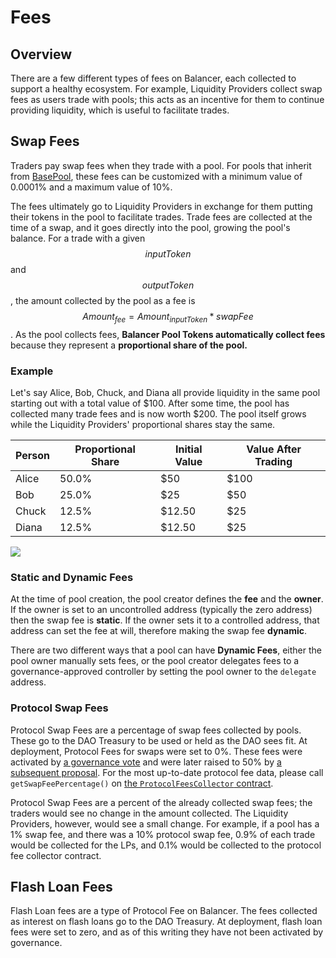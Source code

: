 # Fees

## Overview

There are a few different types of fees on Balancer, each collected to support a healthy ecosystem. For example, Liquidity Providers collect swap fees as users trade with pools; this acts as an incentive for them to continue providing liquidity, which is useful to facilitate trades.&#x20;

## Swap Fees

Traders pay swap fees when they trade with a pool. For pools that inherit from [BasePool](https://github.com/balancer-labs/balancer-v2-monorepo/blob/6015118eefd96e3d0aeb8450f011422e3375ab01/pkg/pool-utils/contracts/BasePool.sol#L75-L76), these fees can be customized with a minimum value of 0.0001% and a maximum value of 10%.&#x20;

The fees ultimately go to Liquidity Providers in exchange for them putting their tokens in the pool to facilitate trades. Trade fees are collected at the time of a swap, and it goes directly into the pool, growing the pool's balance. For a trade with a given $$inputToken$$ and $$outputToken$$, the amount collected by the pool as a fee is $$Amount_{fee} = Amount_{inputToken} * swapFee$$. As the pool collects fees, **Balancer Pool Tokens automatically collect fees** because they represent a **proportional share of the pool.**&#x20;

### Example

Let's say Alice, Bob, Chuck, and Diana all provide liquidity in the same pool starting out with a total value of $100. After some time, the pool has collected many trade fees and is now worth $200. The pool itself grows while the Liquidity Providers' proportional shares stay the same.

| Person | Proportional Share  | Initial Value | Value After Trading |
| ------ | ------------------- | ------------- | ------------------- |
| Alice  | 50.0%               | $50           | $100                |
| Bob    | 25.0%               | $25           | $50                 |
| Chuck  | 12.5%               | $12.50        | $25                 |
| Diana  | 12.5%               | $12.50        | $25                 |

![](../.gitbook/assets/screen-shot-2021-08-12-at-10.10.06-am.png)

### Static and Dynamic Fees

At the time of pool creation, the pool creator defines the **fee** and the **owner**. If the owner is set to an uncontrolled address (typically the zero address) then the swap fee is **static**. If the owner sets it to a controlled address, that address can set the fee at will, therefore making the swap fee **dynamic**.

There are two different ways that a pool can have **Dynamic Fees**, either the pool owner manually sets fees, or the pool creator delegates fees to a governance-approved controller by setting the pool owner to the `delegate` address.



### Protocol Swap Fees

Protocol Swap Fees are a percentage of swap fees collected by pools. These go to the DAO Treasury to be used or held as the DAO sees fit. At deployment, Protocol Fees for swaps were set to 0%. These fees were activated by [a governance vote](https://vote.balancer.fi/#/proposal/0xf6238d70f45f4dacfc39dd6c2d15d2505339b487bbfe014457eba1d7e4d603e3) and were later raised to 50% by [a subsequent proposal](https://vote.balancer.fi/#/proposal/0x03e64d35e21467841bab4847437d4064a8e4f42192ce6598d2d66770e5c51ace). For the most up-to-date protocol fee data, please call `getSwapFeePercentage()` on [the `ProtocolFeesCollector` contract](https://etherscan.io/address/0xce88686553686DA562CE7Cea497CE749DA109f9F#readContract).

Protocol Swap Fees are a percent of the already collected swap fees; the traders would see no change in the amount collected. The Liquidity Providers, however, would see a small change. For example, if a pool has a 1% swap fee, and there was a 10% protocol swap fee, 0.9% of each trade would be collected for the LPs, and 0.1% would be collected to the protocol fee collector contract.

## **Flash Loan Fees**

Flash Loan fees are a type of Protocol Fee on Balancer. The fees collected as interest on flash loans go to the DAO Treasury. At deployment, flash loan fees were set to zero, and as of this writing they have not been activated by governance.
